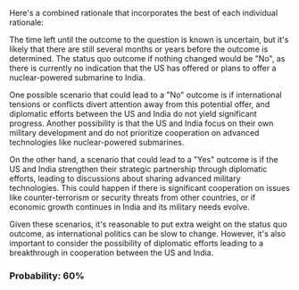Here's a combined rationale that incorporates the best of each individual rationale:

The time left until the outcome to the question is known is uncertain, but it's likely that there are still several months or years before the outcome is determined. The status quo outcome if nothing changed would be "No", as there is currently no indication that the US has offered or plans to offer a nuclear-powered submarine to India.

One possible scenario that could lead to a "No" outcome is if international tensions or conflicts divert attention away from this potential offer, and diplomatic efforts between the US and India do not yield significant progress. Another possibility is that the US and India focus on their own military development and do not prioritize cooperation on advanced technologies like nuclear-powered submarines.

On the other hand, a scenario that could lead to a "Yes" outcome is if the US and India strengthen their strategic partnership through diplomatic efforts, leading to discussions about sharing advanced military technologies. This could happen if there is significant cooperation on issues like counter-terrorism or security threats from other countries, or if economic growth continues in India and its military needs evolve.

Given these scenarios, it's reasonable to put extra weight on the status quo outcome, as international politics can be slow to change. However, it's also important to consider the possibility of diplomatic efforts leading to a breakthrough in cooperation between the US and India.

### Probability: 60%